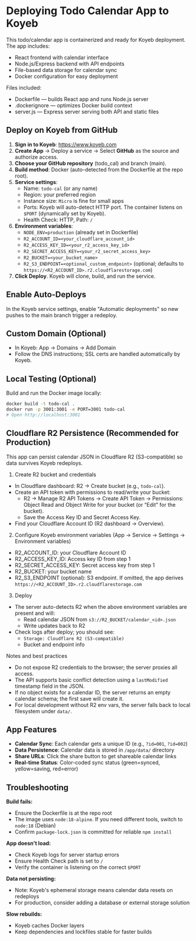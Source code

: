 # Deploying Todo Calendar App to Koyeb

This todo/calendar app is containerized and ready for Koyeb deployment. The app includes:
- React frontend with calendar interface
- Node.js/Express backend with API endpoints
- File-based data storage for calendar sync
- Docker configuration for easy deployment

Files included:
- Dockerfile — builds React app and runs Node.js server
- .dockerignore — optimizes Docker build context
- server.js — Express server serving both API and static files

## Deploy on Koyeb from GitHub

1. **Sign in to Koyeb**: https://www.koyeb.com
2. **Create App** → Deploy a service → Select **GitHub** as the source and authorize access.
3. **Choose your GitHub repository** (todo_cal) and branch (main).
4. **Build method**: Docker (auto-detected from the Dockerfile at the repo root).
5. **Service settings**:
   - Name: `todo-cal` (or any name)
   - Region: your preferred region
   - Instance size: `Micro` is fine for small apps
   - Ports: Koyeb will auto-detect HTTP port. The container listens on `$PORT` (dynamically set by Koyeb).
   - Health Check: HTTP, Path: `/`
6. **Environment variables**:
   - `NODE_ENV=production` (already set in Dockerfile)
   - `R2_ACCOUNT_ID=<your_cloudflare_account_id>`
   - `R2_ACCESS_KEY_ID=<your_r2_access_key_id>`
   - `R2_SECRET_ACCESS_KEY=<your_r2_secret_access_key>`
   - `R2_BUCKET=<your_bucket_name>`
   - `R2_S3_ENDPOINT=<optional_custom_endpoint>` (optional; defaults to `https://<R2_ACCOUNT_ID>.r2.cloudflarestorage.com`)
7. **Click Deploy**. Koyeb will clone, build, and run the service.

## Enable Auto-Deploys

In the Koyeb service settings, enable "Automatic deployments" so new pushes to the main branch trigger a redeploy.

## Custom Domain (Optional)

- In Koyeb: App → Domains → Add Domain
- Follow the DNS instructions; SSL certs are handled automatically by Koyeb.

## Local Testing (Optional)

Build and run the Docker image locally:
```bash
docker build -t todo-cal .
docker run -p 3001:3001 -e PORT=3001 todo-cal
# Open http://localhost:3001
```

## Cloudflare R2 Persistence (Recommended for Production)

This app can persist calendar JSON in Cloudflare R2 (S3-compatible) so data survives Koyeb redeploys.

1) Create R2 bucket and credentials
- In Cloudflare dashboard: R2 → Create bucket (e.g., `todo-cal`).
- Create an API token with permissions to read/write your bucket:
  - R2 → Manage R2 API Tokens → Create API Token → Permissions: Object Read and Object Write for your bucket (or “Edit” for the bucket).
  - Save the Access Key ID and Secret Access Key.
- Find your Cloudflare Account ID (R2 dashboard → Overview).

2) Configure Koyeb environment variables (App → Service → Settings → Environment variables)
- R2_ACCOUNT_ID: your Cloudflare Account ID
- R2_ACCESS_KEY_ID: Access key ID from step 1
- R2_SECRET_ACCESS_KEY: Secret access key from step 1
- R2_BUCKET: your bucket name
- R2_S3_ENDPOINT (optional): S3 endpoint. If omitted, the app derives `https://<R2_ACCOUNT_ID>.r2.cloudflarestorage.com`

3) Deploy
- The server auto-detects R2 when the above environment variables are present and will:
  - Read calendar JSON from `s3://R2_BUCKET/calendar_<id>.json`
  - Write updates back to R2
- Check logs after deploy; you should see:
  - `Storage: Cloudflare R2 (S3-compatible)`
  - Bucket and endpoint info

Notes and best practices
- Do not expose R2 credentials to the browser; the server proxies all access.
- The API supports basic conflict detection using a `lastModified` timestamp field in the JSON.
- If no object exists for a calendar ID, the server returns an empty calendar schema; the first save will create it.
- For local development without R2 env vars, the server falls back to local filesystem under `data/`.

## App Features

- **Calendar Sync**: Each calendar gets a unique ID (e.g., `?id=001`, `?id=002`)
- **Data Persistence**: Calendar data is stored in `/app/data/` directory
- **Share URLs**: Click the share button to get shareable calendar links
- **Real-time Status**: Color-coded sync status (green=synced, yellow=saving, red=error)

## Troubleshooting

**Build fails:**
- Ensure the Dockerfile is at the repo root
- The image uses `node:18-alpine`. If you need different tools, switch to `node:18` (Debian)
- Confirm `package-lock.json` is committed for reliable `npm install`

**App doesn't load:**
- Check Koyeb logs for server startup errors
- Ensure Health Check path is set to `/`
- Verify the container is listening on the correct `$PORT`

**Data not persisting:**
- Note: Koyeb's ephemeral storage means calendar data resets on redeploys
- For production, consider adding a database or external storage solution

**Slow rebuilds:**
- Koyeb caches Docker layers
- Keep dependencies and lockfiles stable for faster builds
